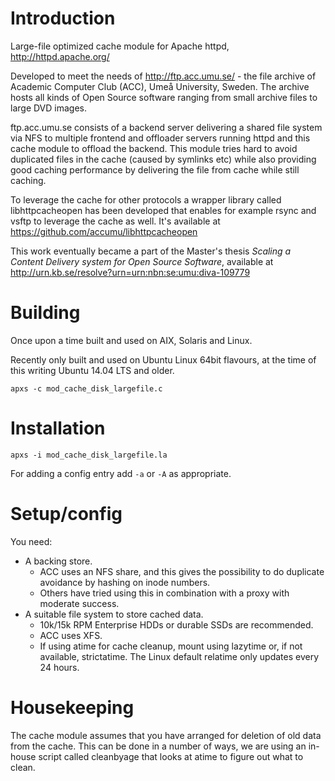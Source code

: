 # Introduction

Large-file optimized cache module for Apache httpd, http://httpd.apache.org/

Developed to meet the needs of http://ftp.acc.umu.se/ - the file archive of
Academic Computer Club (ACC), Umeå University, Sweden. The archive hosts
all kinds of Open Source software ranging from small archive files to
large DVD images.

ftp.acc.umu.se consists of a backend server delivering a shared file system
via NFS to multiple frontend and offloader servers running httpd and this
cache module to offload the backend. This module tries hard to avoid duplicated
files in the cache (caused by symlinks etc) while also providing good caching
performance by delivering the file from cache while still caching.

To leverage the cache for other protocols a wrapper library called
libhttpcacheopen has been developed that enables for example rsync and vsftp
to leverage the cache as well. It's available at
https://github.com/accumu/libhttpcacheopen

This work eventually became a part of the Master's thesis *Scaling a Content
Delivery system for Open Source Software*, available at
http://urn.kb.se/resolve?urn=urn:nbn:se:umu:diva-109779

# Building

Once upon a time built and used on AIX, Solaris and Linux.

Recently only built and used on Ubuntu Linux 64bit flavours, at the
time of this writing Ubuntu 14.04 LTS and older.

`apxs -c mod_cache_disk_largefile.c`

# Installation

`apxs -i mod_cache_disk_largefile.la`

For adding a config entry add `-a` or `-A` as appropriate.

# Setup/config

You need:

* A backing store.
  * ACC uses an NFS share, and this gives the possibility to do duplicate
    avoidance by hashing on inode numbers.
  * Others have tried using this in combination with a proxy with moderate
    success.
* A suitable file system to store cached data.
  * 10k/15k RPM Enterprise HDDs or durable SSDs are recommended.
  * ACC uses XFS.
  * If using atime for cache cleanup, mount using lazytime or, if not available,
    strictatime. The Linux default relatime only updates every 24 hours.

# Housekeeping

The cache module assumes that you have arranged for deletion of old data
from the cache. This can be done in a number of ways, we are using an
in-house script called cleanbyage that looks at atime to figure out what
to clean.
